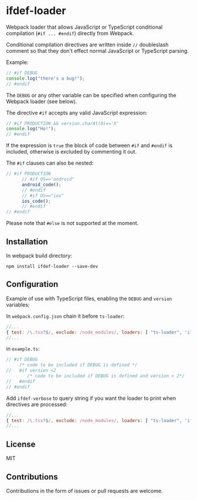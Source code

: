# ifdef-loader

Webpack loader that allows JavaScript or TypeScript conditional compilation (`#if ... #endif`)
directly from Webpack.

Conditional compilation directives are written inside `//` doubleslash comment so
that they don't effect normal JavaScript or TypeScript parsing.

Example:
```js
// #if DEBUG
console.log("there's a bug!");
// #endif
```
The `DEBUG` or any other variable can be specified when configuring the Webpack loader (see below).

The directive `#if` accepts any valid JavaScript expression:
```js
// #if PRODUCTION && version.charAt(0)=='X'
console.log("Ho!");
// #endif
```

If the expression is `true` the block of code between `#if` and `#endif` is included,
otherwise is excluded by commenting it out.

The `#if` clauses can also be nested:
```js
// #if PRODUCTION
      // #if OS=="android"
      android_code();
      // #endif
      // #if OS=="ios"
      ios_code();
      // #endif
// #endif
```

Please note that `#else` is not supported at the moment.

## Installation

In webpack build directory:
```
npm install ifdef-loader --save-dev
```

## Configuration

Example of use with TypeScript files, enabling the `DEBUG` and `version` variables:

In `webpack.config.json` chain it before `ts-loader`:
```js
//...
{ test: /\.tsx?$/, exclude: /node_modules/, loaders: [ "ts-loader", 'ifdef-loader?DEBUG=true&version=3' ] }
//...
```
in `example.ts`:
```ts
// #if DEBUG
     /* code to be included if DEBUG is defined */
//   #if version <2
        /* code to be included if DEBUG is defined and version < 2*/
//   #endif
// #endif
```

Add `ifdef-verbose` to query string if you want the loader to print when directives are processed:
```js
//...
{ test: /\.tsx?$/, exclude: /node_modules/, loaders: [ "ts-loader", 'ifdef-loader?ifdef-verbose=true' ] }
//...
```

## License

MIT

## Contributions

Contributions in the form of issues or pull requests are welcome.

